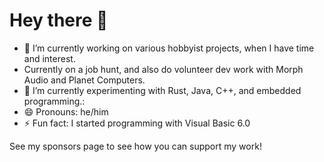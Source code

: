 Hey there 👋
============


- 🔭 I’m currently working on various hobbyist projects, when I have time and interest.
- Currently on a job hunt, and also do volunteer dev work with Morph Audio and Planet Computers.
- 🌱 I’m currently experimenting with Rust, Java, C++, and embedded programming.:
-  😄 Pronouns: he/him
- ⚡ Fun fact: I started programming with Visual Basic 6.0

See my sponsors page to see how you can support my work!
